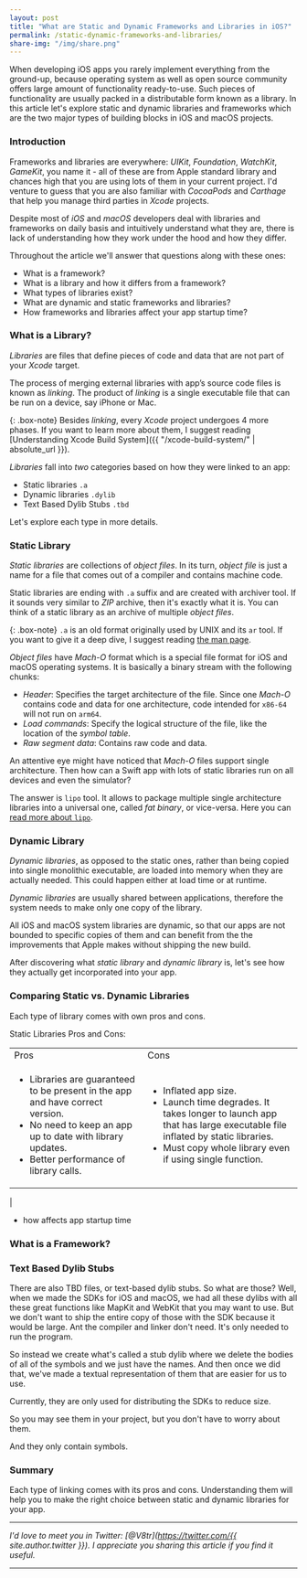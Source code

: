 ```yaml
---
layout: post
title: "What are Static and Dynamic Frameworks and Libraries in iOS?"
permalink: /static-dynamic-frameworks-and-libraries/
share-img: "/img/share.png"
---
```


When developing iOS apps you rarely implement everything from the ground-up, because operating system as well as open source community offers large amount of functionality ready-to-use. Such pieces of functionality are usually packed in a distributable form known as a library. In this article let's explore static and dynamic libraries and frameworks which are the two major types of building blocks in iOS and macOS projects.

### Introduction

Frameworks and libraries are everywhere: *UIKit*, *Foundation*, *WatchKit*, *GameKit*, you name it - all of these are from Apple standard library and chances high that you are using lots of them in your current project. I'd venture to guess that you are also familiar with *CocoaPods* and *Carthage* that help you manage third parties in *Xcode* projects.

Despite most of *iOS* and *macOS* developers deal with libraries and frameworks on daily basis and intuitively understand what they are, there is lack of understanding how they work under the hood and how they differ.

Throughout the article we'll answer that questions along with these ones:
- What is a framework?
- What is a library and how it differs from a framework?
- What types of libraries exist?
- What are dynamic and static frameworks and libraries?
- How frameworks and libraries affect your app startup time?

### What is a Library?

*Libraries* are files that define pieces of code and data that are not part of your *Xcode* target. 

The process of merging external libraries with app’s source code files is known as *linking*. The product of *linking* is a single executable file that can be run on a device, say iPhone or Mac.

{: .box-note}
Besides *linking*, every *Xcode* project undergoes 4 more phases. If you want to learn more about them, I suggest reading [Understanding Xcode Build System]({{ "/xcode-build-system/" | absolute_url }}).

*Libraries* fall into *two* categories based on how they were linked to an app:
- Static libraries `.a`
- Dynamic libraries `.dylib`
- Text Based Dylib Stubs `.tbd`

Let's explore each type in more details.

<!-- *Libraries* are files that define *symbols* that are not part of your *Xcode* target.

The notion of *symbol* is fundamental to understand what libraries and frameworks are.

In computer programming, a *symbol* is an identifier associated with a fragment of code or data. For example, every time you write `Array` in your code, *Swift* compiler substitutes it with a unique identifier known as a *symbol*.

Relatively to an *Xcode* target, symbols might be *internal*, i.e. defined inside it, and *external*. Continuing our `Array` example, it is considered an external symbol since it is borrowed from *Swift* framework.

The compiler stores *symbols* in a *symbol table* which is a data structure that makes it more convenient to hold a bunch of *symbols* and ensure their uniqueness.

{: .box-note}
If you want to learn more about *Swift* project compilation process, I suggest reading [Understanding Xcode Build System]({{ "/xcode-build-system/" | absolute_url }}).

Libraries can be one of three types:
- Static library `.a`
- Dynamic library `.dylib`
- Text Based Dylib Stubs `.tbd` -->

### Static Library

*Static libraries* are collections of *object files*. In its turn, *object file* is just a name for a file that comes out of a compiler and contains machine code.

Static libraries are ending with `.a` suffix and are created with archiver tool. If it sounds very similar to *ZIP* archive, then it's exactly what it is. You can think of a static library as an archive of multiple *object files*. 

{: .box-note}
`.a` is an old format originally used by UNIX and its `ar` tool. If you want to give it a deep dive, I suggest reading [the man page](https://linux.die.net/man/1/ar).

*Object files* have *Mach-O* format which is a special file format for iOS and macOS operating systems. It is basically a binary stream with the following chunks:
- *Header*: Specifies the target architecture of the file. Since one *Mach-O* contains code and data for one architecture, code intended for `x86-64` will not run on `arm64`.
- *Load commands*: Specify the logical structure of the file, like the location of the *symbol table*.
- *Raw segment data*: Contains raw code and data.

An attentive eye might have noticed that *Mach-O* files support single architecture. Then how can a Swift app with lots of static libraries run on all devices and even the simulator?

The answer is `lipo` tool. It allows to package multiple single architecture libraries into a universal one, called *fat binary*, or vice-versa. Here you can [read more about `lipo`](https://ss64.com/osx/lipo.html).

### Dynamic Library

*Dynamic libraries*, as opposed to the static ones, rather than being copied into single monolithic executable, are loaded into memory when they are actually needed. This could happen either at load time or at runtime. 

*Dynamic libraries* are usually shared between applications, therefore the system needs to make only one copy of the library.

All iOS and macOS system libraries are dynamic, so that our apps are not bounded to specific copies of them and can benefit from the the improvements that Apple makes without shipping the new build.

After discovering what *static library* and *dynamic library* is, let's see how they actually get incorporated into your app.

### Comparing Static vs. Dynamic Libraries

Each type of library comes with own pros and cons.

Static Libraries Pros and Cons:

<table>
<tr>
    <td>Pros</td>
    <td>Cons</td>
</tr>
<tr>
    <td>
        <ul>
            <li>Libraries are guaranteed to be present in the app and have correct version.</li>
            <li>No need to keep an app up to date with library updates.</li>
            <li>Better performance of library calls.</li>
        </ul>  
    </td>
    <td>
        <ul>
            <li>Inflated app size.</li>
            <li>Launch time degrades. It takes longer to launch app that has large executable file inflated by static libraries.</li>
            <li>Must copy whole library even if using single function.</li>
        </ul>  
    </td>
</tr>
</table>                                                                                                                                                  |

<!-- Static Pros:
- Libraries are guaranteed to be present in the app and have correct version.
- No need to keep an app up to date with library updates.
- Better performance of library calls.
  
Static Cons:
- Inflated app size.
- Launch time degrades. It takes longer to launch app that has large executable file inflated by static libraries.
- Must copy whole library even if using single function.
  
Dynamic Pros:
- Can benefit from library improvements without app re-compile. Especially useful in case of system libraries.
- Takes less disk space, since it shares between applications.
- Faster startup time, as it is loaded on demand during runtime.
- Loaded by pieces: no need to load whole library if using just small piece.
  
Dynamic Cons:
- Can potentially break the program if anything changes in the library.
- Slower calls to library functions, as it is located outside application executable. -->

<!-- So it really is just an archive file. One thing worth noting is they also prenate dynamic linking so back in those days, all of the code would be consid-- would be distributed as archives. Because of that, you might not want to include all of the C library if you're using one function. So the behavior is if there's a symbol in a .o file, we would pull that whole .o file out of the archive.

But the other .o files would not be brought in. If you're referencing symbols between them, everything you need will be brought in. If you're using some sort of non-symbol behavior like a static initializer, or you're re-exporting them as part of your own dylib, you may need to explicitly use something like force load or all load to the linker to tell it bring in everything. Or these files, even though there's no linkage. So let's go through an example to try to tie this altogether. -->

- how affects app startup time

### What is a Framework?

### Text Based Dylib Stubs

There are also TBD files, or text-based dylib stubs. So what are those? Well, when we made the SDKs for iOS and macOS, we had all these dylibs with all these great functions like MapKit and WebKit that you may want to use. But we don't want to ship the entire copy of those with the SDK because it would be large. Ant the compiler and linker don't need. It's only needed to run the program.

So instead we create what's called a stub dylib where we delete the bodies of all of the symbols and we just have the names. And then once we did that, we've made a textual representation of them that are easier for us to use.

Currently, they are only used for distributing the SDKs to reduce size.

So you may see them in your project, but you don't have to worry about them.

And they only contain symbols.
 
### Summary

Each type of linking comes with its pros and cons. Understanding them will help you to make the right choice between static and dynamic libraries for your app.


---

*I'd love to meet you in Twitter: [@V8tr](https://twitter.com/{{ site.author.twitter }}). I appreciate you sharing this article if you find it useful.*

---